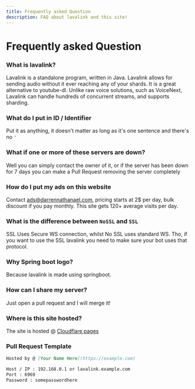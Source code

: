 ```yaml
---
title: Frequently asked Question
description: FAQ about lavalink and this site!
---
```


# Frequently asked Question

### What is lavalink?

Lavalink is a standalone program, written in Java. Lavalink allows for sending audio without it ever reaching any of your shards. It is a great alternative to youtube-dl. Unlike raw voice solutions, such as VoiceNext, Lavalink can handle hundreds of concurrent streams, and supports sharding.

### What do I put in ID / Identifier

Put it as anything, it doesn't matter as long as it's one sentence and there's no `'`

### What if one or more of these servers are down?

Well you can simply contact the owner of it, or if the server has been down for 7 days you can make a Pull Request removing the server completely


### How do I put my ads on this website

Contact ads@darrennathanael.com, pricing starts at 2$ per day, bulk discount if you pay monthly. This site gets 120+ average visits per day.

### What is the difference between `NoSSL` and `SSL`
SSL Uses Secure WS connection, whilst No SSL uses standard WS.
Tho, if you want to use the SSL lavalink you need to make sure your bot uses that protocol.

### Why Spring boot logo?

Because lavalink is made using springboot.

### How can I share my server?

Just open a pull request and I will merge it!

### Where is this site hosted?

The site is hosted @ [Cloudflare pages](https://pages.dev)




### Pull Request Template
```md
Hosted by @ [Your Name Here](https://example.com)

Host / IP : 192.168.0.1 or lavalink.example.com
Port : 6969
Password : somepasswordhere
```


<!-- inject image ad -->
<div data-ea-style="stickybox" class="dark horizontal" data-ea-publisher="darrennathanaelcom" data-ea-type="image"></div>
